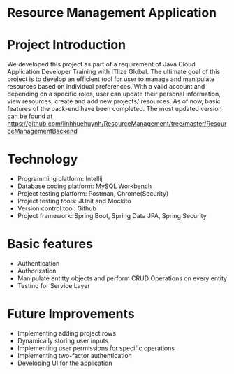 # Resource Management Application

# Project Introduction
We developed this project as part of a requirement of Java Cloud Application Developer Training with ITlize Global. 
The ultimate goal of this project is to develop an efficient tool for user to manage and manipulate resources based on individual preferences. 
With a valid account and depending on a specific roles, user can update their personal information, view resources, create and add new projects/ resources.
As of now, basic features of the back-end have been completed. The most updated version can be found at https://github.com/linhhuehuynh/ResourceManagement/tree/master/ResourceManagementBackend

# Technology
- Programming platform:  Intellij 
- Database coding platform: MySQL Workbench
- Project testing platform: Postman, Chrome(Security)
- Project testing tools: JUnit and Mockito
- Version control tool: Github
- Project framework: Spring Boot, Spring Data JPA, Spring Security

# Basic features
- Authentication
- Authorization
- Manipulate entitty objects and perform CRUD Operations on every entity
- Testing for Service Layer

# Future Improvements 
- Implementing adding project rows
- Dynamically storing user inputs 
- Implementing user permissions for specific operations
- Implementing two-factor authentication
- Developing UI for the application


